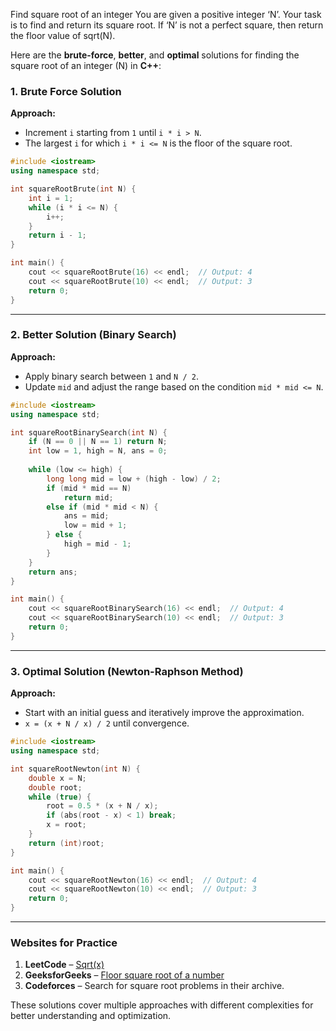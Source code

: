  Find square root of an integer
You are given a positive integer ‘N’. Your task is to find and return its square root. If ‘N’ is not a perfect square, then return the floor value of sqrt(N).

Here are the **brute-force**, **better**, and **optimal** solutions for finding the square root of an integer \(N\) in **C++**:

### **1. Brute Force Solution**  
**Approach:**
- Increment `i` starting from `1` until `i * i > N`.  
- The largest `i` for which `i * i <= N` is the floor of the square root.

```cpp
#include <iostream>
using namespace std;

int squareRootBrute(int N) {
    int i = 1;
    while (i * i <= N) {
        i++;
    }
    return i - 1;
}

int main() {
    cout << squareRootBrute(16) << endl;  // Output: 4
    cout << squareRootBrute(10) << endl;  // Output: 3
    return 0;
}
```

---

### **2. Better Solution (Binary Search)**  
**Approach:**
- Apply binary search between `1` and `N / 2`.  
- Update `mid` and adjust the range based on the condition `mid * mid <= N`.

```cpp
#include <iostream>
using namespace std;

int squareRootBinarySearch(int N) {
    if (N == 0 || N == 1) return N;
    int low = 1, high = N, ans = 0;
    
    while (low <= high) {
        long long mid = low + (high - low) / 2;
        if (mid * mid == N)
            return mid;
        else if (mid * mid < N) {
            ans = mid;
            low = mid + 1;
        } else {
            high = mid - 1;
        }
    }
    return ans;
}

int main() {
    cout << squareRootBinarySearch(16) << endl;  // Output: 4
    cout << squareRootBinarySearch(10) << endl;  // Output: 3
    return 0;
}
```

---

### **3. Optimal Solution (Newton-Raphson Method)**  
**Approach:**  
- Start with an initial guess and iteratively improve the approximation.  
- `x = (x + N / x) / 2` until convergence.

```cpp
#include <iostream>
using namespace std;

int squareRootNewton(int N) {
    double x = N;
    double root;
    while (true) {
        root = 0.5 * (x + N / x);
        if (abs(root - x) < 1) break;
        x = root;
    }
    return (int)root;
}

int main() {
    cout << squareRootNewton(16) << endl;  // Output: 4
    cout << squareRootNewton(10) << endl;  // Output: 3
    return 0;
}
```

---

### **Websites for Practice**
1. **LeetCode** – [Sqrt(x)](https://leetcode.com/problems/sqrtx/)
2. **GeeksforGeeks** – [Floor square root of a number](https://practice.geeksforgeeks.org/problems/square-root/0)
3. **Codeforces** – Search for square root problems in their archive.

These solutions cover multiple approaches with different complexities for better understanding and optimization.
